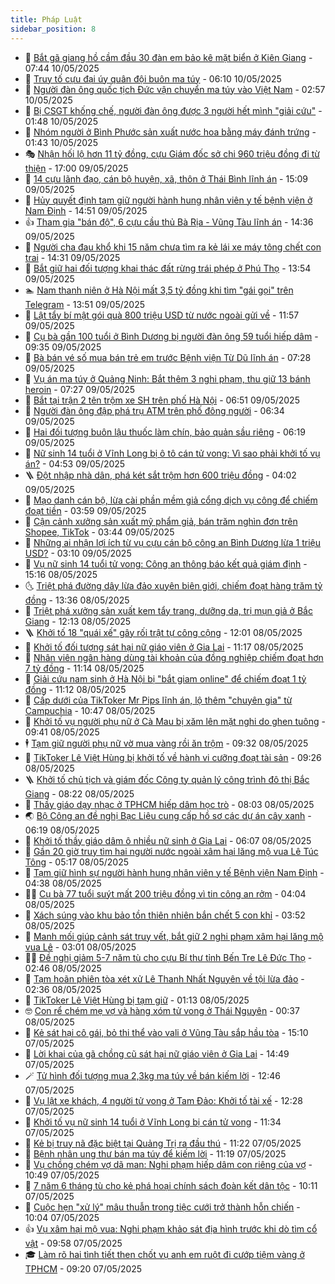 ```yaml
---
title: Pháp Luật
sidebar_position: 8
---
```


<!-- dantri-phap-luat:START -->
- 🌊 [Bắt gã giang hồ cầm đầu 30 đàn em bảo kê mặt biển ở Kiên Giang](https://dantri.com.vn/phap-luat/bat-ga-giang-ho-cam-dau-30-dan-em-bao-ke-mat-bien-o-kien-giang-20250510143701246.htm) - 07:44 10/05/2025
- 🐲 [Truy tố cựu đại úy quân đội buôn ma túy](https://dantri.com.vn/phap-luat/truy-to-cuu-dai-uy-quan-doi-buon-ma-tuy-20250510120839018.htm) - 06:10 10/05/2025
- 🌁 [Người đàn ông quốc tịch Đức vận chuyển ma túy vào Việt Nam](https://dantri.com.vn/phap-luat/nguoi-dan-ong-quoc-tich-duc-van-chuyen-ma-tuy-vao-viet-nam-20250510094518508.htm) - 02:57 10/05/2025
- 🎃 [Bị CSGT khống chế, người đàn ông được 3 người hết mình &quot;giải cứu&quot;](https://dantri.com.vn/phap-luat/bi-csgt-khong-che-nguoi-dan-ong-duoc-3-nguoi-het-minh-giai-cuu-20250510082803223.htm) - 01:48 10/05/2025
- 🦅 [Nhóm người ở Bình Phước sản xuất nước hoa bằng máy đánh trứng](https://dantri.com.vn/phap-luat/nhom-nguoi-o-binh-phuoc-san-xuat-nuoc-hoa-bang-may-danh-trung-20250510083356653.htm) - 01:43 10/05/2025
- 🎭 [Nhận hối lộ hơn 11 tỷ đồng, cựu Giám đốc sở chi 960 triệu đồng đi từ thiện](https://dantri.com.vn/phap-luat/nhan-hoi-lo-hon-11-ty-dong-cuu-giam-doc-so-chi-960-trieu-dong-di-tu-thien-20250509204854271.htm) - 17:00 09/05/2025
- 🤗 [14 cựu lãnh đạo, cán bộ huyện, xã, thôn ở Thái Bình lĩnh án](https://dantri.com.vn/phap-luat/14-cuu-lanh-dao-can-bo-huyen-xa-thon-o-thai-binh-linh-an-20250509220008107.htm) - 15:09 09/05/2025
- 🚀 [Hủy quyết định tạm giữ người hành hung nhân viên y tế bệnh viện ở Nam Định](https://dantri.com.vn/phap-luat/huy-quyet-dinh-tam-giu-nguoi-hanh-hung-nhan-vien-y-te-benh-vien-o-nam-dinh-20250509214405166.htm) - 14:51 09/05/2025
- 👍 [Tham gia &quot;bán độ&quot;, 6 cựu cầu thủ Bà Rịa - Vũng Tàu lĩnh án](https://dantri.com.vn/phap-luat/tham-gia-ban-do-6-cuu-cau-thu-ba-ria-vung-tau-linh-an-20250509205550978.htm) - 14:36 09/05/2025
- 🧐 [Người cha đau khổ khi 15 năm chưa tìm ra kẻ lái xe máy tông chết con trai](https://dantri.com.vn/phap-luat/nguoi-cha-dau-kho-khi-15-nam-chua-tim-ra-ke-lai-xe-may-tong-chet-con-trai-20250509202119307.htm) - 14:31 09/05/2025
- 🫶 [Bắt giữ hai đối tượng khai thác đất rừng trái phép ở Phú Thọ](https://dantri.com.vn/phap-luat/bat-giu-hai-doi-tuong-khai-thac-dat-rung-trai-phep-o-phu-tho-20250509204231366.htm) - 13:54 09/05/2025
- 🏊 [Nam thanh niên ở Hà Nội mất 3,5 tỷ đồng khi tìm &quot;gái gọi&quot; trên Telegram](https://dantri.com.vn/phap-luat/nam-thanh-nien-o-ha-noi-mat-35-ty-dong-khi-tim-gai-goi-tren-telegram-20250509203429845.htm) - 13:51 09/05/2025
- 🌋 [Lật tẩy bí mật gói quà 800 triệu USD từ nước ngoài gửi về](https://dantri.com.vn/phap-luat/lat-tay-bi-mat-goi-qua-800-trieu-usd-tu-nuoc-ngoai-gui-ve-20250509182639320.htm) - 11:57 09/05/2025
- 👹 [Cụ bà gần 100 tuổi ở Bình Dương bị người đàn ông 59 tuổi hiếp dâm](https://dantri.com.vn/phap-luat/cu-ba-gan-100-tuoi-o-binh-duong-bi-nguoi-dan-ong-59-tuoi-hiep-dam-20250509161925173.htm) - 09:35 09/05/2025
- 🫣 [Bà bán vé số mua bán trẻ em trước Bệnh viện Từ Dũ lĩnh án](https://dantri.com.vn/phap-luat/ba-ban-ve-so-mua-ban-tre-em-truoc-benh-vien-tu-du-linh-an-20250509133329293.htm) - 07:28 09/05/2025
- 🎃 [Vụ án ma túy ở Quảng Ninh: Bắt thêm 3 nghi phạm, thu giữ 13 bánh heroin](https://dantri.com.vn/phap-luat/vu-an-ma-tuy-o-quang-ninh-bat-them-3-nghi-pham-thu-giu-13-banh-heroin-20250509142331453.htm) - 07:27 09/05/2025
- 🌝 [Bắt tại trận 2 tên trộm xe SH trên phố Hà Nội](https://dantri.com.vn/phap-luat/bat-tai-tran-2-ten-trom-xe-sh-tren-pho-ha-noi-20250509133907681.htm) - 06:51 09/05/2025
- 🚀 [Người đàn ông đập phá trụ ATM trên phố đông người](https://dantri.com.vn/phap-luat/nguoi-dan-ong-dap-pha-tru-atm-tren-pho-dong-nguoi-20250509131424495.htm) - 06:34 09/05/2025
- 🥷 [Hai đối tượng buôn lậu thuốc làm chín, bảo quản sầu riêng](https://dantri.com.vn/phap-luat/hai-doi-tuong-buon-lau-thuoc-lam-chin-bao-quan-sau-rieng-20250509113753755.htm) - 06:19 09/05/2025
- 👺 [Nữ sinh 14 tuổi ở Vĩnh Long bị ô tô cán tử vong: Vì sao phải khởi tố vụ án?](https://dantri.com.vn/phap-luat/nu-sinh-14-tuoi-o-vinh-long-bi-o-to-can-tu-vong-vi-sao-phai-khoi-to-vu-an-20250509114152087.htm) - 04:53 09/05/2025
- 🪜 [Đột nhập nhà dân, phá két sắt trộm hơn 600 triệu đồng](https://dantri.com.vn/phap-luat/dot-nhap-nha-dan-pha-ket-sat-trom-hon-600-trieu-dong-20250509064400113.htm) - 04:02 09/05/2025
- 🦄 [Mạo danh cán bộ, lừa cài phần mềm giả cổng dịch vụ công để chiếm đoạt tiền](https://dantri.com.vn/phap-luat/mao-danh-can-bo-lua-cai-phan-mem-gia-cong-dich-vu-cong-de-chiem-doat-tien-20250509102631345.htm) - 03:59 09/05/2025
- 🦍 [Cận cảnh xưởng sản xuất mỹ phẩm giả, bán trăm nghìn đơn trên Shopee, TikTok](https://dantri.com.vn/phap-luat/can-canh-xuong-san-xuat-my-pham-gia-ban-tram-nghin-don-tren-shopee-tiktok-20250509103657430.htm) - 03:44 09/05/2025
- 🌁 [Những ai nhận lợi ích từ vụ cựu cán bộ công an Bình Dương lừa 1 triệu USD?](https://dantri.com.vn/phap-luat/nhung-ai-nhan-loi-ich-tu-vu-cuu-can-bo-cong-an-binh-duong-lua-1-trieu-usd-20250507122016536.htm) - 03:10 09/05/2025
- 💯 [Vụ nữ sinh 14 tuổi tử vong: Công an thông báo kết quả giám định](https://dantri.com.vn/phap-luat/vu-nu-sinh-14-tuoi-tu-vong-cong-an-thong-bao-ket-qua-giam-dinh-20250508214228903.htm) - 15:16 08/05/2025
- 🌜 [Triệt phá đường dây lừa đảo xuyên biên giới, chiếm đoạt hàng trăm tỷ đồng](https://dantri.com.vn/phap-luat/triet-pha-duong-day-lua-dao-xuyen-bien-gioi-chiem-doat-hang-tram-ty-dong-20250508201148879.htm) - 13:36 08/05/2025
- 👹 [Triệt phá xưởng sản xuất kem tẩy trang, dưỡng da, trị mụn giả ở Bắc Giang](https://dantri.com.vn/phap-luat/triet-pha-xuong-san-xuat-kem-tay-trang-duong-da-tri-mun-gia-o-bac-giang-20250508182556393.htm) - 12:13 08/05/2025
- 🪜 [Khởi tố 18 &quot;quái xế&quot; gây rối trật tự công cộng](https://dantri.com.vn/phap-luat/khoi-to-18-quai-xe-gay-roi-trat-tu-cong-cong-20250508182221898.htm) - 12:01 08/05/2025
- 🦩 [Khởi tố đối tượng sát hại nữ giáo viên ở Gia Lai](https://dantri.com.vn/phap-luat/khoi-to-doi-tuong-sat-hai-nu-giao-vien-o-gia-lai-20250508180141726.htm) - 11:17 08/05/2025
- 💂 [Nhân viên ngân hàng dùng tài khoản của đồng nghiệp chiếm đoạt hơn 7 tỷ đồng](https://dantri.com.vn/phap-luat/nhan-vien-ngan-hang-dung-tai-khoan-cua-dong-nghiep-chiem-doat-hon-7-ty-dong-20250508174801552.htm) - 11:14 08/05/2025
- 💃 [Giải cứu nam sinh ở Hà Nội bị &quot;bắt giam online&quot; để chiếm đoạt 1 tỷ đồng](https://dantri.com.vn/phap-luat/giai-cuu-nam-sinh-o-ha-noi-bi-bat-giam-online-de-chiem-doat-1-ty-dong-20250508180309976.htm) - 11:12 08/05/2025
- 🧐 [Cấp dưới của TikToker Mr Pips lĩnh án, lộ thêm &quot;chuyên gia&quot; từ Campuchia](https://dantri.com.vn/phap-luat/cap-duoi-cua-tiktoker-mr-pips-linh-an-lo-them-chuyen-gia-tu-campuchia-20250508162807133.htm) - 10:47 08/05/2025
- 🤗 [Khởi tố vụ người phụ nữ ở Cà Mau bị xăm lên mặt nghi do ghen tuông](https://dantri.com.vn/phap-luat/khoi-to-vu-nguoi-phu-nu-o-ca-mau-bi-xam-len-mat-nghi-do-ghen-tuong-20250508154354634.htm) - 09:41 08/05/2025
- 🕴 [Tạm giữ người phụ nữ vờ mua vàng rồi ăn trộm](https://dantri.com.vn/phap-luat/tam-giu-nguoi-phu-nu-vo-mua-vang-roi-an-trom-20250508154247379.htm) - 09:32 08/05/2025
- 🐎 [TikToker Lê Việt Hùng bị khởi tố về hành vi cưỡng đoạt tài sản](https://dantri.com.vn/phap-luat/tiktoker-le-viet-hung-bi-khoi-to-ve-hanh-vi-cuong-doat-tai-san-20250508162605025.htm) - 09:26 08/05/2025
- 🪜 [Khởi tố chủ tịch và giám đốc Công ty quản lý công trình đô thị Bắc Giang](https://dantri.com.vn/phap-luat/khoi-to-chu-tich-va-giam-doc-cong-ty-quan-ly-cong-trinh-do-thi-bac-giang-20250508151551563.htm) - 08:22 08/05/2025
- 🤭 [Thầy giáo dạy nhạc ở TPHCM hiếp dâm học trò](https://dantri.com.vn/phap-luat/thay-giao-day-nhac-o-tphcm-hiep-dam-hoc-tro-20250508114901438.htm) - 08:03 08/05/2025
- 🌏 [Bộ Công an đề nghị Bạc Liêu cung cấp hồ sơ các dự án cây xanh](https://dantri.com.vn/phap-luat/bo-cong-an-de-nghi-bac-lieu-cung-cap-ho-so-cac-du-an-cay-xanh-20250508121744118.htm) - 06:19 08/05/2025
- 🎃 [Khởi tố thầy giáo dâm ô nhiều nữ sinh ở Gia Lai](https://dantri.com.vn/phap-luat/khoi-to-thay-giao-dam-o-nhieu-nu-sinh-o-gia-lai-20250508105316693.htm) - 06:07 08/05/2025
- 🗽 [Gần 20 giờ truy tìm hai người nước ngoài xâm hại lăng mộ vua Lê Túc Tông](https://dantri.com.vn/phap-luat/gan-20-gio-truy-tim-hai-nguoi-nuoc-ngoai-xam-hai-lang-mo-vua-le-tuc-tong-20250508120733403.htm) - 05:17 08/05/2025
- 🌁 [Tạm giữ hình sự người hành hung nhân viên y tế Bệnh viện Nam Định](https://dantri.com.vn/phap-luat/tam-giu-hinh-su-nguoi-hanh-hung-nhan-vien-y-te-benh-vien-nam-dinh-20250508112156146.htm) - 04:38 08/05/2025
- 🧑‍💻 [Cụ bà 77 tuổi suýt mất 200 triệu đồng vì tin công an rởm](https://dantri.com.vn/phap-luat/cu-ba-77-tuoi-suyt-mat-200-trieu-dong-vi-tin-cong-an-rom-20250508105246674.htm) - 04:04 08/05/2025
- 🌮 [Xách súng vào khu bảo tồn thiên nhiên bắn chết 5 con khỉ](https://dantri.com.vn/phap-luat/xach-sung-vao-khu-bao-ton-thien-nhien-ban-chet-5-con-khi-20250508102422535.htm) - 03:52 08/05/2025
- 🤗 [Manh mối giúp cảnh sát truy vết, bắt giữ 2 nghi phạm xâm hại lăng mộ vua Lê](https://dantri.com.vn/phap-luat/manh-moi-giup-canh-sat-truy-vet-bat-giu-2-nghi-pham-xam-hai-lang-mo-vua-le-20250508094623375.htm) - 03:01 08/05/2025
- 👨‍🏫 [Đề nghị giảm 5-7 năm tù cho cựu Bí thư tỉnh Bến Tre Lê Đức Thọ](https://dantri.com.vn/phap-luat/de-nghi-giam-5-7-nam-tu-cho-cuu-bi-thu-tinh-ben-tre-le-duc-tho-20250508090945425.htm) - 02:46 08/05/2025
- 🎉 [Tạm hoãn phiên tòa xét xử Lê Thanh Nhất Nguyên về tội lừa đảo](https://dantri.com.vn/phap-luat/tam-hoan-phien-toa-xet-xu-le-thanh-nhat-nguyen-ve-toi-lua-dao-20250508082748500.htm) - 02:36 08/05/2025
- 🤗 [TikToker Lê Việt Hùng bị tạm giữ](https://dantri.com.vn/phap-luat/tiktoker-le-viet-hung-bi-tam-giu-20250508003042731.htm) - 01:13 08/05/2025
- 🤓 [Con rể chém mẹ vợ và hàng xóm tử vong ở Thái Nguyên](https://dantri.com.vn/phap-luat/con-re-chem-me-vo-va-hang-xom-tu-vong-o-thai-nguyen-20250508073104190.htm) - 00:37 08/05/2025
- 👹 [Kẻ sát hại cô gái, bỏ thi thể vào vali ở Vũng Tàu sắp hầu tòa](https://dantri.com.vn/phap-luat/ke-sat-hai-co-gai-bo-thi-the-vao-vali-o-vung-tau-sap-hau-toa-20250507192704665.htm) - 15:10 07/05/2025
- 🐘 [Lời khai của gã chồng cũ sát hại nữ giáo viên ở Gia Lai](https://dantri.com.vn/phap-luat/loi-khai-cua-ga-chong-cu-sat-hai-nu-giao-vien-o-gia-lai-20250507204248895.htm) - 14:49 07/05/2025
- 🪄 [Tử hình đối tượng mua 2,3kg ma túy về bán kiếm lời](https://dantri.com.vn/phap-luat/tu-hinh-doi-tuong-mua-23kg-ma-tuy-ve-ban-kiem-loi-20250507192345137.htm) - 12:46 07/05/2025
- 💄 [Vụ lật xe khách, 4 người tử vong ở Tam Đảo: Khởi tố tài xế](https://dantri.com.vn/phap-luat/vu-lat-xe-khach-4-nguoi-tu-vong-o-tam-dao-khoi-to-tai-xe-20250507192112538.htm) - 12:28 07/05/2025
- 🐎 [Khởi tố vụ nữ sinh 14 tuổi ở Vĩnh Long bị cán tử vong](https://dantri.com.vn/phap-luat/khoi-to-vu-nu-sinh-14-tuoi-o-vinh-long-bi-can-tu-vong-20250507174802026.htm) - 11:34 07/05/2025
- 💯 [Kẻ bị truy nã đặc biệt tại Quảng Trị ra đầu thú](https://dantri.com.vn/phap-luat/ke-bi-truy-na-dac-biet-tai-quang-tri-ra-dau-thu-20250507175906488.htm) - 11:22 07/05/2025
- 💯 [Bệnh nhân ung thư bán ma túy để kiếm lời](https://dantri.com.vn/phap-luat/benh-nhan-ung-thu-ban-ma-tuy-de-kiem-loi-20250507170713697.htm) - 11:19 07/05/2025
- 🌈 [Vụ chồng chém vợ dã man: Nghi phạm hiếp dâm con riêng của vợ](https://dantri.com.vn/phap-luat/vu-chong-chem-vo-da-man-nghi-pham-hiep-dam-con-rieng-cua-vo-20250507173751373.htm) - 10:49 07/05/2025
- 🧠 [7 năm 6 tháng tù cho kẻ phá hoại chính sách đoàn kết dân tộc](https://dantri.com.vn/phap-luat/7-nam-6-thang-tu-cho-ke-pha-hoai-chinh-sach-doan-ket-dan-toc-20250507164110978.htm) - 10:11 07/05/2025
- 🌈 [Cuộc hẹn &quot;xử lý&quot; mâu thuẫn trong tiệc cưới trở thành hỗn chiến](https://dantri.com.vn/phap-luat/cuoc-hen-xu-ly-mau-thuan-trong-tiec-cuoi-tro-thanh-hon-chien-20250507160341917.htm) - 10:04 07/05/2025
- 👍 [Vụ xâm hại mộ vua: Nghi phạm khảo sát địa hình trước khi dò tìm cổ vật](https://dantri.com.vn/phap-luat/vu-xam-hai-mo-vua-nghi-pham-khao-sat-dia-hinh-truoc-khi-do-tim-co-vat-20250507162617841.htm) - 09:58 07/05/2025
- 🎓 [Làm rõ hai tình tiết then chốt vụ anh em ruột đi cướp tiệm vàng ở TPHCM](https://dantri.com.vn/phap-luat/lam-ro-hai-tinh-tiet-then-chot-vu-anh-em-ruot-di-cuop-tiem-vang-o-tphcm-20250507135941827.htm) - 09:20 07/05/2025<!-- dantri-phap-luat:END -->
